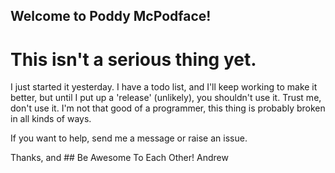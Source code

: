 ## Welcome to Poddy McPodface!

# This isn't a serious thing yet.
I just started it yesterday. I have a todo list, and I'll keep working to make it better,
but until I put up a 'release' (unlikely), you shouldn't use it. Trust me, don't use it. 
I'm not that good of a programmer, this thing is probably broken in all kinds of ways.

If you want to help, send me a message or raise an issue.

Thanks, and ## Be Awesome To Each Other!
Andrew
